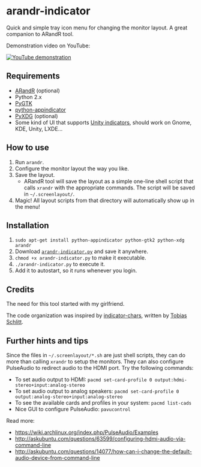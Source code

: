 arandr-indicator
================

Quick and simple tray icon menu for changing the monitor layout. A great companion to ARandR tool.

Demonstration video on YouTube:

[![YouTube demonstration](http://img.youtube.com/vi/xqpF6RrYUmo/0.jpg)](http://youtu.be/xqpF6RrYUmo)


Requirements
------------

* [ARandR](http://christian.amsuess.com/tools/arandr/) (optional)
* Python 2.x
* [PyGTK](http://www.pygtk.org/)
* [python-appindicator](https://launchpad.net/libappindicator)
* [PyXDG](http://freedesktop.org/wiki/Software/pyxdg/) (optional)
* Some kind of UI that supports [Unity indicators](https://unity.ubuntu.com/projects/appindicators/), should work on Gnome, KDE, Unity, LXDE…


How to use
----------

1. Run `arandr`.
2. Configure the monitor layout the way you like.
3. Save the layout.
    * ARandR tool will save the layout as a simple one-line shell script that calls `xrandr` with the appropriate commands. The script will be saved in `~/.screenlayout/`.
4. Magic! All layout scripts from that directory will automatically show up in the menu!


Installation
------------

1. `sudo apt-get install python-appindicator python-gtk2 python-xdg arandr`
2. Download [`arandr-indicator.py`](https://raw.githubusercontent.com/denilsonsa/arandr-indicator/master/arandr-indicator.py) and save it anywhere.
3. `chmod +x arandr-indicator.py` to make it executable.
4. `./arandr-indicator.py` to execute it.
5. Add it to autostart, so it runs whenever you login.


Credits
-------

The need for this tool started with my girlfriend.

The code organization was inspired by [indicator-chars](https://github.com/tobyS/indicator-chars), written by [Tobias Schlitt](mailto:toby@php.net).


Further hints and tips
----------------------

Since the files in `~/.screenlayout/*.sh` are just shell scripts, they can do more than calling `xrandr` to setup the monitors. They can also configure PulseAudio to redirect audio to the HDMI port. Try the following commands:

* To set audio output to HDMI: `pacmd set-card-profile 0 output:hdmi-stereo+input:analog-stereo`
* To set audio output to analog speakers: `pacmd set-card-profile 0 output:analog-stereo+input:analog-stereo`
* To see the available cards and profiles in your system: `pacmd list-cads`
* Nice GUI to configure PulseAudio: `pavucontrol`

Read more:

* https://wiki.archlinux.org/index.php/PulseAudio/Examples
* http://askubuntu.com/questions/63599/configuring-hdmi-audio-via-command-line
* http://askubuntu.com/questions/14077/how-can-i-change-the-default-audio-device-from-command-line
